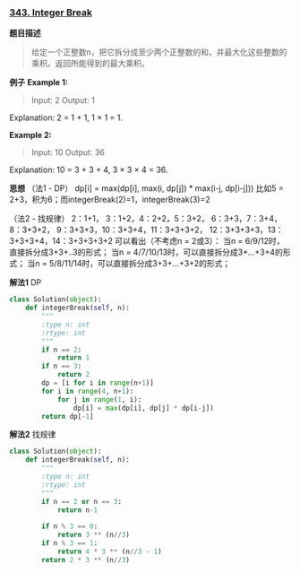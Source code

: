 ### [343. Integer Break](https://leetcode.com/problems/integer-break/description/)

**题目描述**
> 给定一个正整数n，把它拆分成至少两个正整数的和，并最大化这些整数的乘积。返回所能得到的最大乘积。

**例子**
**Example 1:**
>Input: 2
Output: 1

Explanation: 2 = 1 + 1, 1 × 1 = 1.

**Example 2:**
> Input: 10
Output: 36

Explanation: 10 = 3 + 3 + 4, 3 × 3 × 4 = 36.

**思想**
（法1 - DP）
dp[i] = max(dp[i], max(i, dp[j]) * max(i-j, dp[i-j]))
比如5 = 2+3，积为6；而integerBreak(2)=1，integerBreak(3)=2

（法2 - 找规律）
2：1+1，
3：1+2，4：2+2，5：3+2，
6：3+3，7：3+4，8：3+3+2，
9：3+3+3，10：3+3+4，11：3+3+3+2，
12：3+3+3+3，13：3+3+3+4，14：3+3+3+3+2
可以看出（不考虑n = 2或3）：
当n = 6/9/12时，直接拆分成3+3+..3的形式；
当n = 4/7/10/13时，可以直接拆分成3+...+3+4的形式；
当n = 5/8/11/14时，可以直接拆分成3+3+...+3+2的形式；

**解法1**
DP
```python
class Solution(object):
    def integerBreak(self, n):
        """
        :type n: int
        :rtype: int
        """
        if n == 2:
            return 1
        if n == 3:
            return 2
        dp = [i for i in range(n+1)]
        for i in range(4, n+1):
            for j in range(1, i):
                dp[i] = max(dp[i], dp[j] * dp[i-j])
        return dp[-1]
```
**解法2**
找规律
```python
class Solution(object):
    def integerBreak(self, n):
        """
        :type n: int
        :rtype: int
        """
        if n == 2 or n == 3:
            return n-1
        
        if n % 3 == 0:
            return 3 ** (n//3)
        if n % 3 == 1:
            return 4 * 3 ** (n//3 - 1)
        return 2 * 3 ** (n//3)
```